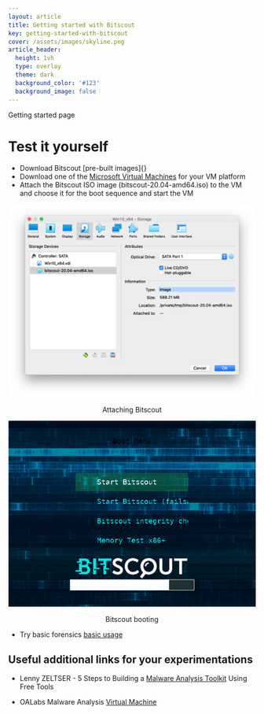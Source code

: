 ```yaml
---
layout: article
title: Getting started with Bitscout
key: getting-started-with-bitscout
cover: /assets/images/skyline.png
article_header:
  height: 1vh
  type: overlay
  theme: dark
  background_color: '#123'
  background_image: false
---
```

Getting started page

<!--more-->

# Test it yourself
- Download Bitscout [pre-built images]{}
- Download one of the [Microsoft Virtual Machines](https://developer.microsoft.com/en-us/microsoft-edge/tools/vms/) for your VM platform
- Attach the Bitscout ISO image (bitscout-20.04-amd64.iso) to the VM and choose it for the boot sequence and start the VM


<div class="grid">
  <div class="cell cell--5" align=center> 
    <img center class="image" src="/assets/images/bitscout_attach_cd.png"/>
    <p> Attaching Bitscout </p>
  </div>
  <div class="cell cell--5" align=center>
    <img center class="image" src="/assets/images/bitscout_booting.png"/>
    <p>Bitscout booting</p>
  </div>
</div>





- Try basic forensics [basic usage](Basic-Usage.html) 

## Useful additional links for your experimentations

- Lenny ZELTSER - 5 Steps to Building a [Malware Analysis Toolkit](https://zeltser.com/build-malware-analysis-toolkit/) Using Free Tools 

- OALabs Malware Analysis [Virtual Machine](https://oalabs.openanalysis.net/2018/07/16/oalabs_malware_analysis_virtual_machine/)


